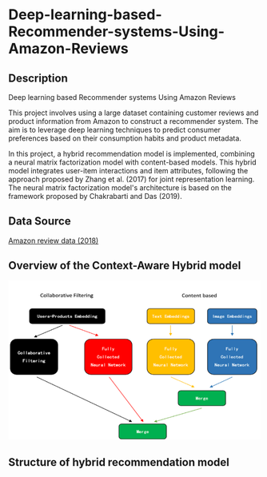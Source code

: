 # Deep-learning-based-Recommender-systems-Using-Amazon-Reviews

## Description

Deep learning based Recommender systems Using Amazon Reviews

This project involves using a large dataset containing customer reviews and product information from Amazon to construct a recommender system. The aim is to leverage deep learning techniques to predict consumer preferences based on their consumption habits and product metadata. 

In this project, a hybrid recommendation model is implemented, combining a neural matrix factorization model with content-based models. This hybrid model integrates user-item interactions and item attributes, following the approach proposed by Zhang et al. (2017) for joint representation learning. The neural matrix factorization model's architecture is based on the framework proposed by Chakrabarti and Das (2019).

## Data Source

[Amazon review data (2018)](https://cseweb.ucsd.edu/~jmcauley/datasets/amazon_v2/)


## Overview of the Context-Aware Hybrid model

![image](./overview.png)

## Structure of hybrid recommendation model
